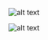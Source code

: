 ![alt text](https://github.com/agguro/arduino-project/blob/main/Examples/05-UART-transmit/serial_monitor_output.png)

![alt text](https://github.com/agguro/arduino-project/blob/main/Examples/05-UART-transmit/serial_plotter_output.png)
